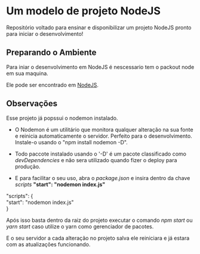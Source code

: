 # Um modelo de projeto NodeJS
Repositório voltado para ensinar e disponibilizar um projeto NodeJS pronto para iniciar o desenvolvimento!


## Preparando o Ambiente
Para iniar o desenvolvimento em NodeJS é nescessario tem o packout node em sua maquina.

Ele pode ser encontrado em [NodeJS](https://nodejs.org/en/).

## Observações
Esse projeto já popssui o nodemon instalado.

- O Nodemon é um utilitário que monitora qualquer alteração na sua fonte e reinicia automaticamente o servidor. Perfeito para o desenvolvimento. Instale-o usando o "npm install nodemon -D".

- Todo paccote instalado usando o '-D' é um pacote classificado como *devDependencies* e não sera utilizado quando fizer o deploy para produção.

- E para facilitar o seu uso, abra o _package.json_ e insira dentro da chave *scripts* **"start": "nodemon index.js"**

"scripts": {<br/>
    "start": "nodemon index.js"<br/>
 }
  
Após isso basta dentro da raiz do projeto executar o comando *npm start* ou *yarn start* caso utilize o yarn como gerenciador de pacotes.

E o seu servidor a cada alteração no projeto salva ele reiniciara e já estara com as atualizações funcionando.
  
